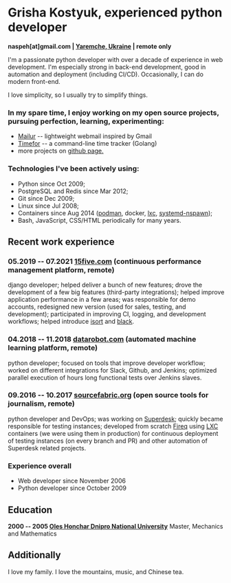 # Grisha Kostyuk, experienced python developer
**naspeh[at]gmail.com | [Yaremche, Ukraine][tz] | remote only**

[tz]: https://en.wikipedia.org/wiki/Time_in_Ukraine

I'm a passionate python developer with over a decade of experience in web development. I'm especially strong in back-end development, good in automation and deployment (including CI/CD). Occasionally, I can do modern front-end.

I love simplicity, so I usually try to simplify things.

### In my spare time, I enjoy working on my open source projects, pursuing perfection, learning, experimenting:
- [Mailur][mailur] -- lightweight webmail inspired by Gmail
- [Timefor][gh-timefor] -- a command-line time tracker (Golang)
- more projects on [github page.][gh-naspeh]

[mailur]: /mailur/
[gh-timefor]: https://github.com/naspeh/timefor
[gh-naspeh]: https://github.com/naspeh

### Technologies I've been actively using:
 - Python since Oct 2009;
 - PostgreSQL and Redis since Mar 2012;
 - Git since Dec 2009;
 - Linux since Jul 2008;
 - Containers since Aug 2014 ([podman], docker, [lxc], [systemd-nspawn]);
 - Bash, JavaScript, CSS/HTML periodically for many years.

[podman]: https://github.com/containers/podman
[lxc]: https://linuxcontainers.org/lxc/introduction/
[systemd-nspawn]: https://www.freedesktop.org/software/systemd/man/systemd-nspawn.html

## Recent work experience

### 05.2019 -- 07.2021 [15five.com] (continuous performance management platform, remote)
django developer; helped deliver a bunch of new features; drove the development of a few big features (third-party integrations); helped improve application performance in a few areas; was responsible for demo accounts, redesigned new version (used for sales, testing, and development); participated in improving CI, logging, and development workflows; helped introduce [isort] and [black].

[15five.com]: https://www.15five.com/
[isort]: https://pycqa.github.io/isort/
[black]: https://github.com/psf/black

### 04.2018 -- 11.2018 [datarobot.com] (automated machine learning platform, remote)
python developer; focused on tools that improve developer workflow; worked on different integrations for Slack, Github, and Jenkins; optimized parallel execution of hours long functional tests over Jenkins slaves.

[datarobot.com]: https://www.datarobot.com/

### 09.2016 -- 10.2017 [sourcefabric.org] (open source tools for journalism, remote)
python developer and DevOps; was working on [Superdesk]; quickly became responsible for testing instances; developed from scratch [Fireq] using [LXC] containers (we were using them in production) for continuous deployment of testing instances (on every branch and PR) and other automation of Superdesk related projects.

[sourcefabric.org]: https://www.sourcefabric.org/
[Superdesk]: https://www.superdesk.org/
[Fireq]: https://github.com/superdesk/fireq
[LXC]: https://linuxcontainers.org/lxc/introduction/

### Experience overall
- Web developer since November 2006
- Python developer since October 2009

## Education
**2000 -- 2005 [Oles Honchar Dnipro National University][DNU]**
Master, Mechanics and Mathematics

[DNU]: https://en.wikipedia.org/wiki/Oles_Honchar_Dnipro_National_University

## Additionally
I love my family. I love the mountains, music, and Chinese tea.

